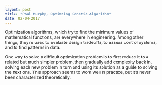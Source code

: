 ```yaml
---
layout: post
title: "Paul Murphy, Optimzing Genetic Algorithm"
date: 02-04-2017
---
```


Optimization algorithms, which try to find the minimum values of mathematical functions, are everywhere in engineering. Among other things, they’re used to 
evaluate design tradeoffs, to assess control systems, and to find patterns in data.

One way to solve a difficult optimization problem is to first reduce it to a related but much simpler problem, then gradually add complexity back in, solving 
each new problem in turn and using its solution as a guide to solving the next one. This approach seems to work well in practice, but it’s never been characterized
theoretically.